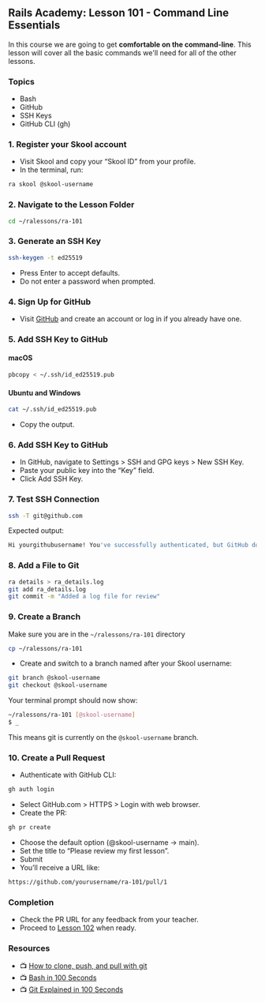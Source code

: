 ## Rails Academy: Lesson 101 - Command Line Essentials

In this course we are going to get **comfortable on the command-line**. This lesson will cover all the basic commands we'll need for all of the other lessons.

### Topics

- Bash 
- GitHub
- SSH Keys
- GitHub CLI (gh)

### 1. Register your Skool account

- Visit Skool and copy your “Skool ID” from your profile.
- In the terminal, run:
 
```bash
ra skool @skool-username
```

### 2. Navigate to the Lesson Folder

```bash
cd ~/ralessons/ra-101
```

### 3. Generate an SSH Key

```bash
ssh-keygen -t ed25519
```

- Press Enter to accept defaults.
- Do not enter a password when prompted.

### 4. Sign Up for GitHub

- Visit [GitHub](https://github.com) and create an account or log in if you already have one.

### 5. Add SSH Key to GitHub

#### macOS

```bash
pbcopy < ~/.ssh/id_ed25519.pub
```

#### Ubuntu and Windows

```bash
cat ~/.ssh/id_ed25519.pub
```

- Copy the output.

### 6. Add SSH Key to GitHub

- In GitHub, navigate to Settings > SSH and GPG keys > New SSH Key.
- Paste your public key into the “Key” field.
- Click Add SSH Key.

### 7. Test SSH Connection

```bash
ssh -T git@github.com
```

Expected output:

```bash
Hi yourgithubusername! You've successfully authenticated, but GitHub does not provide shell access.
```

### 8. Add a File to Git

```bash
ra details > ra_details.log
git add ra_details.log
git commit -m "Added a log file for review"
```
### 9. Create a Branch

Make sure you are in the `~/ralessons/ra-101` directory

```bash
cp ~/ralessons/ra-101
```

- Create and switch to a branch named after your Skool username:

```bash
git branch @skool-username
git checkout @skool-username
```

Your terminal prompt should now show:

```bash
~/ralessons/ra-101 [@skool-username]
$ _
```

This means git is currently on the `@skool-username` branch.


### 10. Create a Pull Request

- Authenticate with GitHub CLI:

```bash
gh auth login
```

* Select GitHub.com > HTTPS > Login with web browser.
* Create the PR:

```bash
gh pr create
```

* Choose the default option (@skool-username -> main).
* Set the title to “Please review my first lesson”.
* Submit
* You’ll receive a URL like:

```bash
https://github.com/yourusername/ra-101/pull/1
```

### Completion

* Check the PR URL for any feedback from your teacher.
* Proceed to [Lesson 102](https://github.com/justintanner/ra-102) when ready.

### Resources

- :tv: [How to clone, push, and pull with git](https://www.youtube.com/watch?v=yxvqLBHZfXk)
- :tv: [Bash in 100 Seconds](https://www.youtube.com/watch?v=I4EWvMFj37g)
- :tv: [Git Explained in 100 Seconds](https://www.youtube.com/watch?v=hwP7WQkmECE)



